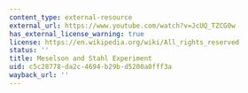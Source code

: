 ```yaml
---
content_type: external-resource
external_url: https://www.youtube.com/watch?v=JcUQ_TZCG0w
has_external_license_warning: true
license: https://en.wikipedia.org/wiki/All_rights_reserved
status: ''
title: Meselson and Stahl Experiment
uid: c5c28778-da2c-4694-b29b-d5200a0fff3a
wayback_url: ''
---
```

